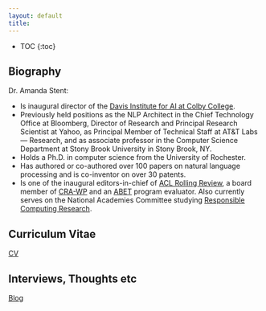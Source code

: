 ```yaml
---
layout: default
title: 
---
```


* TOC
{:toc}

## Biography

Dr. Amanda Stent:
* Is inaugural director of the [Davis Institute for AI at Colby College](https://artificial-intelligence.colby.edu/).
* Previously held positions as the NLP Architect in the Chief Technology Office at Bloomberg, Director of Research and Principal Research Scientist at Yahoo, as Principal Member of Technical Staff at AT&T Labs — Research, and as associate professor in the Computer Science Department at Stony Brook University in Stony Brook, NY.
* Holds a Ph.D. in computer science from the University of Rochester.
* Has authored or co-authored over 100 papers on natural language processing and is co-inventor on over 30 patents.
* Is one of the inaugural editors-in-chief of [ACL Rolling Review](https://aclrollingreview.org), a board member of [CRA-WP](https://cra.org/cra-wp/) and an [ABET](https://abet.org) program evaluator. Also currently serves on the National Academies Committee studying [Responsible Computing Research](https://www.nationalacademies.org/our-work/responsible-computing-research-ethics-and-governance-of-computing-research-and-its-applications).

## Curriculum Vitae

[CV](files/stentcv.pdf)

## Interviews, Thoughts etc

[Blog](blog.html)

